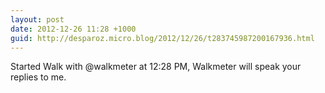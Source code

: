 ```yaml
---
layout: post
date: 2012-12-26 11:28 +1000
guid: http://desparoz.micro.blog/2012/12/26/t283745987200167936.html
---
```

Started Walk with @walkmeter at 12:28 PM, Walkmeter will speak your replies to me.
